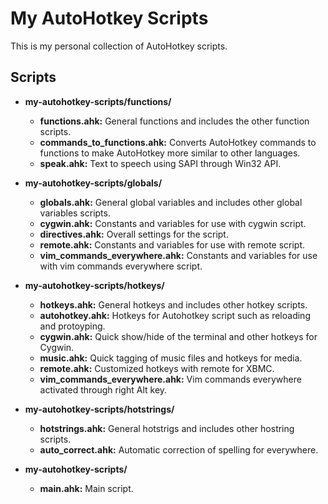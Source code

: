 My AutoHotkey Scripts
=====================

This is my personal collection of AutoHotkey scripts.

Scripts
-------

* __my-autohotkey-scripts/functions/__
  - __functions.ahk:__ General functions and includes the other function scripts.
  - __commands_to_functions.ahk:__ Converts AutoHotkey commands to functions to make AutoHotkey more similar to other languages.
  - __speak.ahk:__ Text to speech using SAPI through Win32 API.

* __my-autohotkey-scripts/globals/__
  - __globals.ahk:__ General global variables and includes other global variables scripts.
  - __cygwin.ahk:__ Constants and variables for use with cygwin script.
  - __directives.ahk:__ Overall settings for the script.
  - __remote.ahk:__ Constants and variables for use with remote script.
  - __vim_commands_everywhere.ahk:__ Constants and variables for use with vim commands everywhere script.

* __my-autohotkey-scripts/hotkeys/__
  - __hotkeys.ahk:__ General hotkeys and includes other hotkey scripts.
  - __autohotkey.ahk:__ Hotkeys for Autohotkey script such as reloading and protoyping.
  - __cygwin.ahk:__ Quick show/hide of the terminal and other hotkeys for Cygwin.
  - __music.ahk:__ Quick tagging of music files and hotkeys for media.
  - __remote.ahk:__ Customized hotkeys with remote for XBMC.
  - __vim_commands_everywhere.ahk:__ Vim commands everywhere activated through right Alt key.

* __my-autohotkey-scripts/hotstrings/__
  - __hotstrings.ahk:__ General hotstrigs and includes other hostring scripts.
  - __auto_correct.ahk:__ Automatic correction of spelling for everywhere.

* __my-autohotkey-scripts/__
  - __main.ahk:__ Main script.

